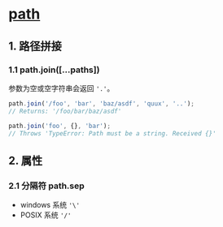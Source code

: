 # [path](https://nodejs.org/dist/latest-v14.x/docs/api/path.html)

## 1. 路径拼接

### 1.1 path.join(\[...paths])
参数为空或空字符串会返回 `'.'`。  
```js
path.join('/foo', 'bar', 'baz/asdf', 'quux', '..');
// Returns: '/foo/bar/baz/asdf'

path.join('foo', {}, 'bar');
// Throws 'TypeError: Path must be a string. Received {}'
```

## 2. 属性

### 2.1 分隔符 path.sep
- windows 系统 `'\'`  
- POSIX 系统 `'/'`
